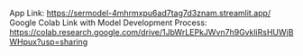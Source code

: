 App Link: https://sermodel-4mhrmxpu6ad7tag7d3znam.streamlit.app/
Google Colab Link with Model Development Process: https://colab.research.google.com/drive/1JbWrLEPkJWvn7h9GvkliRsHUWjBWHpux?usp=sharing
